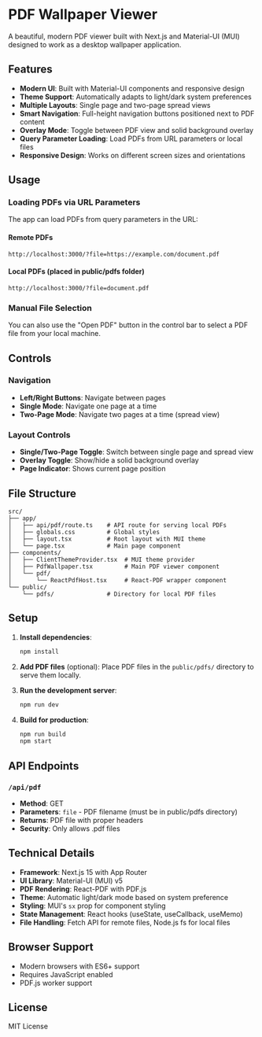 # PDF Wallpaper Viewer

A beautiful, modern PDF viewer built with Next.js and Material-UI (MUI) designed to work as a desktop wallpaper application.

## Features

- **Modern UI**: Built with Material-UI components and responsive design
- **Theme Support**: Automatically adapts to light/dark system preferences
- **Multiple Layouts**: Single page and two-page spread views
- **Smart Navigation**: Full-height navigation buttons positioned next to PDF content
- **Overlay Mode**: Toggle between PDF view and solid background overlay
- **Query Parameter Loading**: Load PDFs from URL parameters or local files
- **Responsive Design**: Works on different screen sizes and orientations

## Usage

### Loading PDFs via URL Parameters

The app can load PDFs from query parameters in the URL:

#### Remote PDFs

```
http://localhost:3000/?file=https://example.com/document.pdf
```

#### Local PDFs (placed in public/pdfs folder)

```
http://localhost:3000/?file=document.pdf
```

### Manual File Selection

You can also use the "Open PDF" button in the control bar to select a PDF file from your local machine.

## Controls

### Navigation

- **Left/Right Buttons**: Navigate between pages
- **Single Mode**: Navigate one page at a time
- **Two-Page Mode**: Navigate two pages at a time (spread view)

### Layout Controls

- **Single/Two-Page Toggle**: Switch between single page and spread view
- **Overlay Toggle**: Show/hide a solid background overlay
- **Page Indicator**: Shows current page position

## File Structure

```
src/
├── app/
│   ├── api/pdf/route.ts    # API route for serving local PDFs
│   ├── globals.css         # Global styles
│   ├── layout.tsx          # Root layout with MUI theme
│   └── page.tsx            # Main page component
├── components/
│   ├── ClientThemeProvider.tsx  # MUI theme provider
│   ├── PdfWallpaper.tsx         # Main PDF viewer component
│   └── pdf/
│       └── ReactPdfHost.tsx     # React-PDF wrapper component
└── public/
    └── pdfs/               # Directory for local PDF files
```

## Setup

1. **Install dependencies**:

   ```bash
   npm install
   ```

2. **Add PDF files** (optional):
   Place PDF files in the `public/pdfs/` directory to serve them locally.

3. **Run the development server**:

   ```bash
   npm run dev
   ```

4. **Build for production**:
   ```bash
   npm run build
   npm start
   ```

## API Endpoints

### `/api/pdf`

- **Method**: GET
- **Parameters**: `file` - PDF filename (must be in public/pdfs directory)
- **Returns**: PDF file with proper headers
- **Security**: Only allows .pdf files

## Technical Details

- **Framework**: Next.js 15 with App Router
- **UI Library**: Material-UI (MUI) v5
- **PDF Rendering**: React-PDF with PDF.js
- **Theme**: Automatic light/dark mode based on system preference
- **Styling**: MUI's `sx` prop for component styling
- **State Management**: React hooks (useState, useCallback, useMemo)
- **File Handling**: Fetch API for remote files, Node.js fs for local files

## Browser Support

- Modern browsers with ES6+ support
- Requires JavaScript enabled
- PDF.js worker support

## License

MIT License
